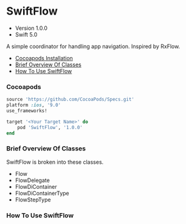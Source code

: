 SwiftFlow
=========

- Version 1.0.0
- Swift 5.0

A simple coordinator for handling app navigation.  Inspired by RxFlow.

- [Cocoapods Installation](#cocoapods)
- [Brief Overview Of Classes](#brief-overview-of-classes)
- [How To Use SwiftFlow](#how-to-use-swiftflow)

### Cocoapods

```ruby
source 'https://github.com/CocoaPods/Specs.git'
platform :ios, '9.0'
use_frameworks!

target '<Your Target Name>' do
    pod 'SwiftFlow', '1.0.0'
end
```
### Brief Overview Of Classes
SwiftFlow is broken into these classes.
- Flow
- FlowDelegate
- FlowDiContainer
- FlowDiContainerType
- FlowStepType

### How To Use SwiftFlow



